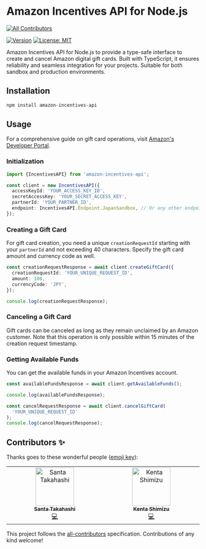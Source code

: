 # Amazon Incentives API for Node.js
<!-- ALL-CONTRIBUTORS-BADGE:START - Do not remove or modify this section -->
[![All Contributors](https://img.shields.io/badge/all_contributors-2-orange.svg?style=flat-square)](#contributors-)
<!-- ALL-CONTRIBUTORS-BADGE:END -->

[![Version](https://img.shields.io/npm/v/amazon-incentives-api.svg)](https://www.npmjs.org/package/amazon-incentives-api)
<a href="https://opensource.org/licenses/MIT"><img src="https://img.shields.io/badge/license-MIT-purple.svg" alt="License: MIT"></a>

Amazon Incentives API for Node.js to provide a type-safe interface to create and cancel Amazon digital gift cards. Built with TypeScript, it ensures reliability and seamless integration for your projects. Suitable for both sandbox and production environments.

## Installation

```bash
npm install amazon-incentives-api
```

## Usage

For a comprehensive guide on gift card operations, visit [Amazon's Developer Portal](https://developer.amazon.com/ja/docs/incentives-api/digital-gift-cards.html).

### Initialization

```typescript
import {IncentivesAPI} from 'amazon-incentives-api';

const client = new IncentivesAPI({
  accessKeyId: 'YOUR_ACCESS_KEY_ID',
  secretAccessKey: 'YOUR_SECRET_ACCESS_KEY',
  partnerId: 'YOUR_PARTNER_ID',
  endpoint: IncentivesAPI.Endpoint.JapanSandbox, // Or any other endpoint as needed
});
```

### Creating a Gift Card

For gift card creation, you need a unique `creationRequestId` starting with your `partnerId` and not exceeding 40 characters. Specify the gift card amount and currency code as well.

```typescript
const creationRequestResponse = await client.createGiftCard({
  creationRequestId: 'YOUR_UNIQUE_REQUEST_ID',
  amount: 100,
  currencyCode: 'JPY',
});

console.log(creationRequestResponse);
```

### Canceling a Gift Card

Gift cards can be canceled as long as they remain unclaimed by an Amazon customer. Note that this operation is only possible within 15 minutes of the creation request timestamp.

### Getting Available Funds

You can get the available funds in your Amazon Incentives account.

```typescript
const availableFundsResponse = await client.getAvailableFunds();

console.log(availableFundsResponse);
```

```javascript
const cancelRequestResponse = await client.cancelGiftCard(
  'YOUR_UNIQUE_REQUEST_ID'
);
console.log(cancelRequestResponse);
```

## Contributors ✨

Thanks goes to these wonderful people ([emoji key](https://allcontributors.org/docs/en/emoji-key)):

<!-- ALL-CONTRIBUTORS-LIST:START - Do not remove or modify this section -->
<!-- prettier-ignore-start -->
<!-- markdownlint-disable -->
<table>
  <tbody>
    <tr>
      <td align="center" valign="top" width="14.28%"><a href="https://pub.dev/publishers/bookm.me/packages"><img src="https://avatars.githubusercontent.com/u/43510799?v=4?s=100" width="100px;" alt="Santa Takahashi"/><br /><sub><b>Santa Takahashi</b></sub></a><br /><a href="https://github.com/santa112358/amazon-incentives-api/commits?author=santa112358" title="Code">💻</a></td>
      <td align="center" valign="top" width="14.28%"><a href="https://github.com/shimizu-saffle"><img src="https://avatars.githubusercontent.com/u/85660846?v=4?s=100" width="100px;" alt="Kenta Shimizu"/><br /><sub><b>Kenta Shimizu</b></sub></a><br /><a href="https://github.com/santa112358/amazon-incentives-api/commits?author=shimizu-saffle" title="Code">💻</a></td>
    </tr>
  </tbody>
</table>

<!-- markdownlint-restore -->
<!-- prettier-ignore-end -->

<!-- ALL-CONTRIBUTORS-LIST:END -->

This project follows the [all-contributors](https://github.com/all-contributors/all-contributors) specification. Contributions of any kind welcome!
